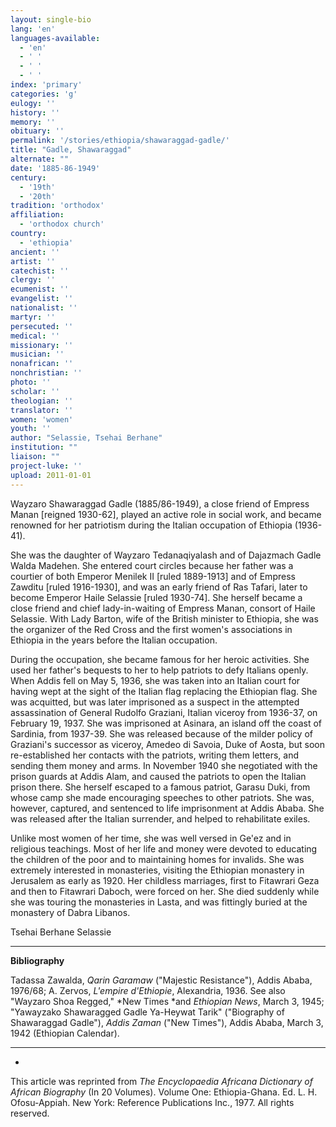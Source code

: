 ```yaml
---
layout: single-bio
lang: 'en'
languages-available:
  - 'en'
  - ' '
  - ' '
  - ' '
index: 'primary'
categories: 'g'
eulogy: ''
history: ''
memory: ''
obituary: ''
permalink: '/stories/ethiopia/shawaraggad-gadle/'
title: "Gadle, Shawaraggad"
alternate: ""
date: '1885-86-1949'
century:
  - '19th'
  - '20th'
tradition: 'orthodox'
affiliation:
  - 'orthodox church'
country:
  - 'ethiopia'
ancient: ''
artist: ''
catechist: ''
clergy: ''
ecumenist: ''
evangelist: ''
nationalist: ''
martyr: ''
persecuted: ''
medical: ''
missionary: ''
musician: ''
nonafrican: ''
nonchristian: ''
photo: ''
scholar: ''
theologian: ''
translator: ''
women: 'women'
youth: ''
author: "Selassie, Tsehai Berhane"
institution: ""
liaison: ""
project-luke: ''
upload: 2011-01-01
---
```




Wayzaro Shawaraggad Gadle (1885/86-1949), a close friend of Empress Manan [reigned 1930-62], played an active role in social work, and became renowned for her patriotism during the Italian occupation of Ethiopia (1936-41).

She was the daughter of Wayzaro Tedanaqiyalash and of Dajazmach Gadle Walda Madehen. She entered court circles because her father was a courtier of both Emperor Menilek II [ruled 1889-1913] and of Empress Zawditu [ruled 1916-1930], and was an early friend of Ras Tafari, later to become Emperor Haile Selassie [ruled 1930-74]. She herself became a close friend and chief lady-in-waiting of Empress Manan, consort of Haile Selassie. With Lady Barton, wife of the British minister to Ethiopia, she was the organizer of the Red Cross and the first women's associations in Ethiopia in the years before the Italian occupation.

During the occupation, she became famous for her heroic activities. She used her father's bequests to her to help patriots to defy Italians openly. When Addis fell on May 5, 1936, she was taken into an Italian court for having wept at the sight of the Italian flag replacing the Ethiopian flag. She was acquitted, but was later imprisoned as a suspect in the attempted assassination of General Rudolfo Graziani, Italian viceroy from 1936-37, on February 19, 1937. She was imprisoned at Asinara, an island off the coast of Sardinia, from 1937-39. She was released because of the milder policy of Graziani's successor as viceroy, Amedeo di Savoia, Duke of Aosta, but soon re-established her contacts with the patriots, writing them letters, and sending them money and arms. In November 1940 she negotiated with the prison guards at Addis Alam, and caused the patriots to open the Italian prison there. She herself escaped to a famous patriot, Garasu Duki, from whose camp she made encouraging speeches to other patriots. She was, however, captured, and sentenced to life imprisonment at Addis Ababa. She was released after the Italian surrender, and helped to rehabilitate exiles.

Unlike most women of her time, she was well versed in Ge'ez and in religious teachings. Most of her life and money were devoted to educating the children of the poor and to maintaining homes for invalids. She was extremely interested in monasteries, visiting the Ethiopian monastery in Jerusalem as early as 1920. Her childless marriages, first to Fitawrari Geza and then to Fitawrari Daboch, were forced on her. She died suddenly while she was touring the monasteries in Lasta, and was fittingly buried at the monastery of Dabra Libanos.

Tsehai Berhane Selassie

---

**Bibliography**

Tadassa Zawalda, *Qarin Garamaw* ("Majestic Resistance"), Addis Ababa, 1976/68; A. Zervos, *L'empire d'Ethiopie*, Alexandria, 1936. See also "Wayzaro Shoa Regged," *New Times *and *Ethiopian News*, March 3, 1945; "Yawayzako Shawaragged Gadle Ya-Heywat Tarik" ("Biography of Shawaraggad Gadle"), *Addis Zaman* ("New Times"), Addis Ababa, March 3, 1942 (Ethiopian Calendar).

---
*

This article was reprinted from *The Encyclopaedia Africana Dictionary of African Biography* (In 20 Volumes). Volume One: Ethiopia-Ghana. Ed. L. H. Ofosu-Appiah. New York: Reference Publications Inc., 1977.  All rights reserved.
